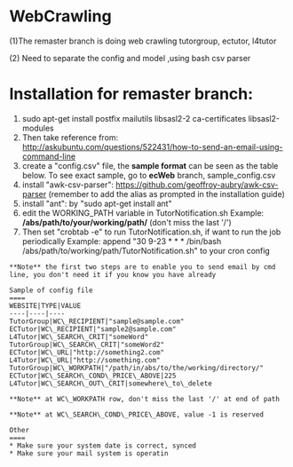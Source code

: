 # WebCrawling

(1)The remaster branch is doing web crawling tutorgroup, ectutor, l4tutor

(2) Need to separate the config and model ,using bash csv parser

Installation for remaster branch:
====
1. sudo apt-get install postfix mailutils libsasl2-2 ca-certificates libsasl2-modules
2. Then take reference from: http://askubuntu.com/questions/522431/how-to-send-an-email-using-command-line
3. create a "config.csv" file, the **sample format** can be seen as the table below. To see exact sample, go to **ecWeb** branch, sample\_config.csv
4. install "awk-csv-parser": https://github.com/geoffroy-aubry/awk-csv-parser (remember to add the alias as prompted in the installation guide)
5. install "ant": by "sudo apt-get install ant"
6. edit the WORKING\_PATH variable in TutorNotification.sh
  Example: **/abs/path/to/your/working/path/** (don't miss the last '/')
  7. Then set "crobtab -e" to run TutorNotification.sh, if want to run the job periodically
    Example: append "30 9-23 * * * /bin/bash /abs/path/to/working/path/TutorNotification.sh" to your cron config

    **Note** the first two steps are to enable you to send email by cmd line, you don't need it if you know you have already

    Sample of config file
    ====
    WEBSITE|TYPE|VALUE
    ----|----|----
    TutorGroup|WC\_RECIPIENT|"sample@sample.com"
    ECTutor|WC\_RECIPIENT|"sample2@sample.com"
    L4Tutor|WC\_SEARCH\_CRIT|"someWord"
    TutorGroup|WC\_SEARCH\_CRIT|"someWord2"
    ECTutor|WC\_URL|"http://something2.com"
    L4Tutor|WC\_URL|"http://something.com"
    TutorGroup|WC\_WORKPATH|"/path/in/abs/to/the/working/directory/"
    ECTutor|WC\_SEARCH\_COND\_PRICE\_ABOVE|225
    L4Tutor|WC\_SEARCH\_OUT\_CRIT|somewhere\_to\_delete

    **Note** at WC\_WORKPATH row, don't miss the last '/' at end of path

    **Note** at WC\_SEARCH\_COND\_PRICE\_ABOVE, value -1 is reserved

    Other
    ====
    * Make sure your system date is correct, synced
    * Make sure your mail system is operatin
